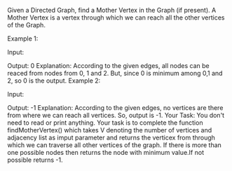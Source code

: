 Given a Directed Graph, find a Mother Vertex in the Graph (if present). 
A Mother Vertex is a vertex through which we can reach all the other vertices of the Graph.

Example 1:

Input: 

Output: 0
Explanation: According to the given edges, all 
nodes can be reaced from nodes from 0, 1 and 2. 
But, since 0 is minimum among 0,1 and 2, so 0 
is the output.
Example 2:

Input: 

Output: -1
Explanation: According to the given edges, 
no vertices are there from where we can 
reach all vertices. So, output is -1.
Your Task:
You don't need to read or print anything. Your task is to complete the function findMotherVertex() which takes V denoting the number of vertices and adjacency list as imput parameter and returns the verticex from through which we can traverse all other vertices of the graph. If there is more than one possible nodes then returns the node with minimum value.If not possible returns -1.